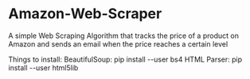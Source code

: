 # Amazon-Web-Scraper
A simple Web Scraping Algorithm that tracks the price of a product on Amazon and sends an email when the price reaches a certain level

Things to install:
  BeautifulSoup: pip install --user bs4
  HTML Parser: pip install --user html5lib
